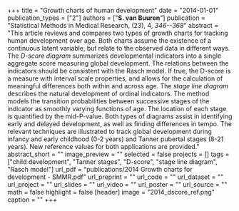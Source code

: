 +++
title = "Growth charts of human development"
date = "2014-01-01"
publication_types = ["2"]
authors = ["**S. van Buuren**"]
publication = "Statistical Methods in Medical Research, (23), 4, _346--368_"
abstract = "This article reviews and compares two types of growth charts for tracking human development over age. Both charts assume the existence of a continuous latent variable, but relate to the observed data in different ways. The *D-score diagram* summarizes developmental indicators into a single aggregate score measuring global development. The relations between the indicators should be consistent with the Rasch model. If true, the D-score is a measure with interval scale properties, and allows for the calculation of meaningful differences both within and across age. The *stage line diagram* describes the natural development of ordinal indicators. The method models the transition probabilities between successive stages of the indicator as smoothly varying functions of age. The location of each stage is quantified by the mid-P-value. Both types of diagrams assist in identifying early and delayed development, as well as finding differences in tempo. The relevant techniques are illustrated to track global development during infancy and early childhood (0-2 years) and Tanner pubertal stages (8-21 years). New reference values for both applications are provided."
abstract_short = ""
image_preview = ""
selected = false
projects = []
tags = ["child development", "Tanner stages", "D-score", "stage line diagram", "Rasch model"]
url_pdf = "publications/2014 Growth charts for development - SMMR.pdf"
url_preprint = ""
url_code = ""
url_dataset = ""
url_project = ""
url_slides = ""
url_video = ""
url_poster = ""
url_source = ""
math = false
highlight = false
[header]
image = "2014_dscore_ref.png"
caption = ""
+++
